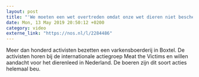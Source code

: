 ```yaml
---
layout: post
title: "'We moeten een wet overtreden omdat onze wet dieren niet beschermt'"
date: Mon, 13 May 2019 20:50:12 +0200
category: video
externe_link: "https://nos.nl/l/2284486"
---
```


Meer dan honderd activisten bezetten een varkensboerderij in Boxtel. De activisten horen bij de internationale actiegroep Meat the Victims en willen aandacht voor het dierenleed in Nederland. De boeren zijn dit soort acties helemaal beu.
